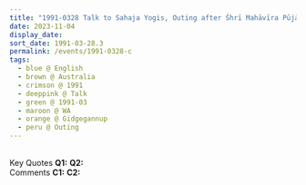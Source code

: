 ```yaml
---
title: "1991-0328 Talk to Sahaja Yogis, Outing after Śhrī Mahāvīra Pūjā, Gidgegannup (40 kms NE of Perth), Darling Ranges, WA, Australia"
date: 2023-11-04
display_date: 
sort_date: 1991-03-28.3
permalink: /events/1991-0328-c
tags:
  - blue @ English
  - brown @ Australia
  - crimson @ 1991
  - deeppink @ Talk
  - green @ 1991-03
  - maroon @ WA
  - orange @ Gidgegannup
  - peru @ Outing
---
```


<br>

<wave-list>
  <list-title color="DarkSeaGreen" width="55">Key Quotes</list-title>
  <list-item color="BlanchedAlmond" width="280"><b>Q1:</b> <i></i></list-item>
  <list-item color="Lavender" width="280"><b>Q2:</b> <i></i></list-item>
</wave-list>

<br>

<wave-list>
  <list-title color="DarkSeaGreen" width="55">Comments</list-title>
  <list-item color="BlanchedAlmond" width="280"><b>C1:</b> <i></i></list-item>
  <list-item color="Lavender" width="280"><b>C2:</b> <i></i></list-item>
</wave-list>
